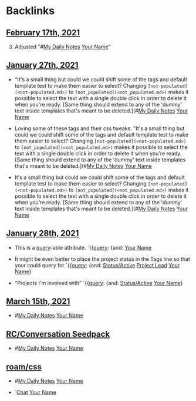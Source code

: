 
# Backlinks
## [February 17th, 2021](<February 17th, 2021.md>)
3. Adjusted "#[My Daily Notes](<My Daily Notes.md>) [Your Name](<Your Name.md>)"

## [January 27th, 2021](<January 27th, 2021.md>)
- "It's a small thing but could we could shift some of the tags and default template test to make them easier to select? Changing `[not-populated](<not-populated.md>)` to `[not_populated](<not_populated.md>)` makes it possible to select the text with a single double click in order to delete it when you're ready. [Same thing should extend to any of the 'dummy' text inside templates that's meant to be deleted.](#[My Daily Notes](<My Daily Notes.md>) [Your Name](<Your Name.md>)

- Loving some of these tags and their css tweaks. "It's a small thing but could we could shift some of the tags and default template test to make them easier to select? Changing `[not-populated](<not-populated.md>)` to `[not_populated](<not_populated.md>)` makes it possible to select the text with a single double click in order to delete it when you're ready. [Same thing should extend to any of the 'dummy' text inside templates that's meant to be deleted.](#[My Daily Notes](<My Daily Notes.md>) [Your Name](<Your Name.md>)

- It's a small thing but could we could shift some of the tags and default template test to make them easier to select? Changing `[not-populated](<not-populated.md>)` to `[not_populated](<not_populated.md>)` makes it possible to select the text with a single double click in order to delete it when you're ready. [Same thing should extend to any of the 'dummy' text inside templates that's meant to be deleted.](#[My Daily Notes](<My Daily Notes.md>) [Your Name](<Your Name.md>)

## [January 28th, 2021](<January 28th, 2021.md>)
- This is a [query](<query.md>)-able attribute. `{{[query](<query.md>): {and: [Your Name](<Your Name.md>)

- It might be even better to place the project status in the Tags line so that your could query for `{{[query](<query.md>): {and: [Status/Active](<Status/Active.md>) [Project Lead](<Project Lead.md>) [Your Name](<Your Name.md>)}

- "Projects I'm involved with" `{{[query](<query.md>): {and: [Status/Active](<Status/Active.md>) [Your Name](<Your Name.md>)}

## [March 15th, 2021](<March 15th, 2021.md>)
- #[My Daily Notes](<My Daily Notes.md>) [Your Name](<Your Name.md>)

## [RC/Conversation Seedpack](<RC/Conversation Seedpack.md>)
- #[My Daily Notes](<My Daily Notes.md>) [Your Name](<Your Name.md>)

## [roam/css](<roam/css.md>)
- #[My Daily Notes](<My Daily Notes.md>) [Your Name](<Your Name.md>)

- `[Chat](<Chat.md>) [Your Name](<Your Name.md>)

